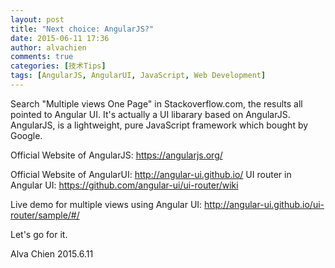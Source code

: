 ```yaml
---
layout: post
title: "Next choice: AngularJS?"
date: 2015-06-11 17:36
author: alvachien
comments: true
categories: [技术Tips]
tags: [AngularJS, AngularUI, JavaScript, Web Development]
---
```

Search "Multiple views One Page" in Stackoverflow.com, the results all pointed to Angular UI. It's actually a UI libarary based on AngularJS. AngularJS, is a lightweight, pure JavaScript framework which bought by Google.

Official Website of AngularJS: https://angularjs.org/

Official Website of AngularUI: http://angular-ui.github.io/
UI router in Angular UI: https://github.com/angular-ui/ui-router/wiki

Live demo for multiple views using Angular UI: http://angular-ui.github.io/ui-router/sample/#/

Let's go for it.

Alva Chien
2015.6.11
